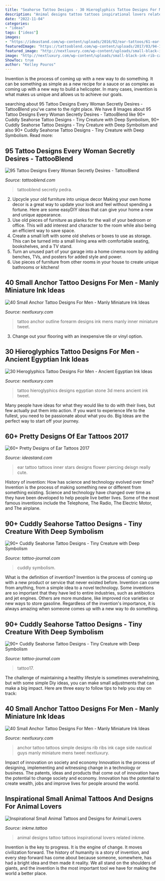 ```yaml
---
title: "Seahorse Tattoo Designs - 30 Hieroglyphics Tattoo Designs For Men"
description: "Animal designs tattoo tattoos inspirational lovers related inkme"
date: "2022-11-04"
categories:
- "ideas"
tags: ["ideas"]
images:
- "https://ideastand.com/wp-content/uploads/2016/02/ear-tattoos/61-ear-tattoo-designs.jpg"
featuredImage: "https://tattooblend.com/wp-content/uploads/2017/03/94-1.jpg"
featured_image: "http://nextluxury.com/wp-content/uploads/small-black-ink-rib-cage-side-anchor-tattoo-ideas-for-men.jpg"
image: "http://nextluxury.com/wp-content/uploads/small-black-ink-rib-cage-side-anchor-tattoo-ideas-for-men.jpg"
ShowToc: true
author: "Kelley Pouros"
---
```



Invention is the process of coming up with a new way to do something. It can be something as simple as a new recipe for a sauce or as complex as coming up with a new way to build a helicopter. In many cases, invention is what makes us unique and allows us to achieve our goals.

	

		
searching about 95 Tattoo Designs Every Woman Secretly Desires - TattooBlend you've came to the right place. We have 8 Images about 95 Tattoo Designs Every Woman Secretly Desires - TattooBlend like 90+ Cuddly Seahorse Tattoo Designs - Tiny Creature with Deep Symbolism, 90+ Cuddly Seahorse Tattoo Designs - Tiny Creature with Deep Symbolism and also 90+ Cuddly Seahorse Tattoo Designs - Tiny Creature with Deep Symbolism. Read more:
		
    
## 95 Tattoo Designs Every Woman Secretly Desires - TattooBlend

<img loading=lazy src="https://tattooblend.com/wp-content/uploads/2017/03/94-1.jpg" onerror="this.onerror=null;this.src='https://tse1.mm.bing.net/th?id=OIP.30wWQatyzb5J_wNpvboLVgHaJP&amp;pid=15.1';" alt="95 Tattoo Designs Every Woman Secretly Desires - TattooBlend">

_Source: tattooblend.com_

>tattooblend secretly pedra. 

	

2. Upcycle your old furniture into unique decor
Making your own home decor is a great way to update your look and feel without spending a fortune. Here are some easyDIY ideas that can give your home a new and unique appearance. 
1. Use old pieces of furniture as planks for the wall of your bedroom or office. This will add interest and character to the room while also being an efficient way to save space.
2. Create a small loft with some old shelves or boxes to use as storage. This can be turned into a small living area with comfortable seating, bookshelves, and a TV stand.
3. Turn an unused part of your garage into a home cinema room by adding benches, TVs, and posters for added style and power.
4. Use pieces of furniture from other rooms in your house to create unique bathrooms or kitchens!

    
## 40 Small Anchor Tattoo Designs For Men - Manly Miniature Ink Ideas

<img loading=lazy src="http://nextluxury.com/wp-content/uploads/minimalistic-black-ink-outline-anchor-mens-small-inner-forearm-tattoo.jpg" onerror="this.onerror=null;this.src='https://tse1.mm.bing.net/th?id=OIP.hm189c7TdLUj5Xg94PW9rQHaHa&amp;pid=15.1';" alt="40 Small Anchor Tattoo Designs For Men - Manly Miniature Ink Ideas">

_Source: nextluxury.com_

>tattoo anchor outline forearm designs ink mens manly inner miniature tweet. 

	

3. Change out your flooring with an inexpensive tile or vinyl option.

    
## 30 Hieroglyphics Tattoo Designs For Men - Ancient Egyptian Ink Ideas

<img loading=lazy src="http://nextluxury.com/wp-content/uploads/rib-cage-side-3d-stone-mens-hieroglyphics-tattoo-ideas.jpg" onerror="this.onerror=null;this.src='https://tse2.mm.bing.net/th?id=OIP.v3ROUzn1NhCVRdW6JmmdiwHaH0&amp;pid=15.1';" alt="30 Hieroglyphics Tattoo Designs For Men - Ancient Egyptian Ink Ideas">

_Source: nextluxury.com_

>tattoo hieroglyphics designs egyptian stone 3d mens ancient ink tweet. 

	

Many people have ideas for what they would like to do with their lives, but few actually put them into action. If you want to experience life to the fullest, you need to be passionate about what you do. Big Ideas are the perfect way to start off your journey.

    
## 60+ Pretty Designs Of Ear Tattoos 2017

<img loading=lazy src="https://ideastand.com/wp-content/uploads/2016/02/ear-tattoos/61-ear-tattoo-designs.jpg" onerror="this.onerror=null;this.src='https://tse4.mm.bing.net/th?id=OIP.IAEeBlo6X0Fp48vji48L-gHaJ4&amp;pid=15.1';" alt="60+ Pretty Designs of Ear Tattoos 2017">

_Source: ideastand.com_

>ear tattoo tattoos inner stars designs flower piercing deisgn really cute. 

	

History of invention: How has science and technology evolved over time?
Invention is the process of making something new or different from something existing. Science and technology have changed over time as they have been developed to help people live better lives. Some of the most famous inventions include the Telephone, The Radio, The Electric Motor, and The airplane.

    
## 90+ Cuddly Seahorse Tattoo Designs - Tiny Creature With Deep Symbolism

<img loading=lazy src="https://tattoo-journal.com/wp-content/uploads/2016/09/Seahorse-Tattoo_-10-1.jpg" onerror="this.onerror=null;this.src='https://tse3.mm.bing.net/th?id=OIP.TR7Kh1lGlVfA9DhT88c4gQHaJQ&amp;pid=15.1';" alt="90+ Cuddly Seahorse Tattoo Designs - Tiny Creature with Deep Symbolism">

_Source: tattoo-journal.com_

>cuddly symbolism. 

	

What is the definition of invention?
Invention is the process of coming up with a new product or service that never existed before. Invention can come from anything, from a simple idea to a novel technology. Some inventions are so important that they have led to entire industries, such as antibiotics and jet engines. Others are more mundane, like improved rice varieties or new ways to store gasoline. Regardless of the invention's importance, it is always amazing when someone comes up with a new way to do something.

    
## 90+ Cuddly Seahorse Tattoo Designs - Tiny Creature With Deep Symbolism

<img loading=lazy src="https://tattoo-journal.com/wp-content/uploads/2016/09/seahorse-tattoo17-650x650.jpg" onerror="this.onerror=null;this.src='https://tse3.mm.bing.net/th?id=OIP.LGbOMvUkr8egivH_RHX3UAHaHa&amp;pid=15.1';" alt="90+ Cuddly Seahorse Tattoo Designs - Tiny Creature with Deep Symbolism">

_Source: tattoo-journal.com_

>tattoo17. 

	

The challenge of maintaining a healthy lifestyle is sometimes overwhelming, but with some simple Diy ideas, you can make small adjustments that can make a big impact. Here are three easy to follow tips to help you stay on track:

    
## 40 Small Anchor Tattoo Designs For Men - Manly Miniature Ink Ideas

<img loading=lazy src="http://nextluxury.com/wp-content/uploads/small-black-ink-rib-cage-side-anchor-tattoo-ideas-for-men.jpg" onerror="this.onerror=null;this.src='https://tse3.mm.bing.net/th?id=OIP.KYowH5QGFO3BpKAIdgamqwHaHa&amp;pid=15.1';" alt="40 Small Anchor Tattoo Designs For Men - Manly Miniature Ink Ideas">

_Source: nextluxury.com_

>anchor tattoo tattoos simple designs rib ribs ink cage side nautical guys manly miniature mens tweet nextluxury. 

	

Impact of innovation on society and economy
Innovation is the process of designing, implementing and witnessing change in a technology or business. The patents, ideas and products that come out of innovation have the potential to change society and economy. Innovation has the potential to create wealth, jobs and improve lives for people around the world.

    
## Inspirational Small Animal Tattoos And Designs For Animal Lovers

<img loading=lazy src="https://www.inkme.tattoo/wp-content/uploads/2016/06/Inspirational-Small-Animal-Tattoos-and-Designs-for-Animal-Lovers-Inspirational-Small-Animal-Tattoos-and-Designs-for-Animal-Lovers-53.jpg?x79615" onerror="this.onerror=null;this.src='https://tse4.mm.bing.net/th?id=OIP.hV43UL_QTX_tnx5r32S4ewHaLJ&amp;pid=15.1';" alt="Inspirational Small Animal Tattoos and Designs for Animal Lovers">

_Source: inkme.tattoo_

>animal designs tattoo tattoos inspirational lovers related inkme. 

	

Invention is the key to progress. It is the engine of change. It moves civilization forward. The history of humanity is a story of invention, and every step forward has come about because someone, somewhere, has had a bright idea and then made it reality. We all stand on the shoulders of giants, and the invention is the most important tool we have for making the world a better place.

